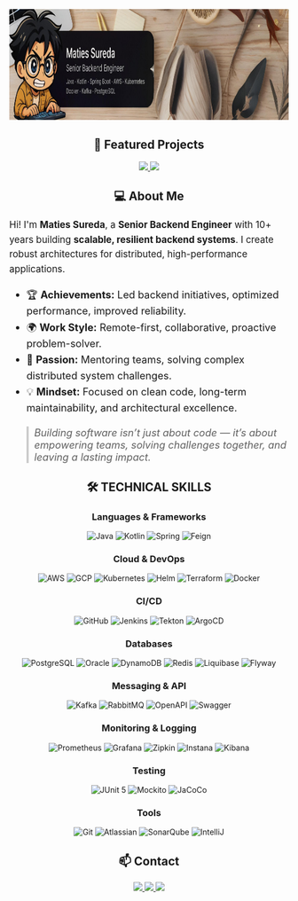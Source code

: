 
<div style="text-align: center;">
    <img height="200" src="assets/banner.jpg" alt="Maties Sureda Banner"/>
    <h2>📂 Featured Projects </h2>
    <div style="text-align: center;">
      <a href="https://github.com/matiesmengo/event-driven-demo">
        <img src="https://github-readme-stats.vercel.app/api/pin/?username=matiesmengo&repo=event-driven-demo&theme=dracula" />
      </a>
      <a href="https://github.com/matiesmengo/spring-security-demo">
        <img src="https://github-readme-stats.vercel.app/api/pin/?username=matiesmengo&repo=spring-security-demo&theme=dracula" />
      </a>
    </div>
</div>

<div style="text-align: center;">
    <h2>💻 About Me</h2>
</div>

<p style="font-size:1.2em; line-height:1.6;">
    Hi! I'm <strong>Maties Sureda</strong>, a <strong>Senior Backend Engineer</strong> with 10+ years building <strong>scalable, resilient backend systems</strong>. I create robust architectures for distributed, high-performance applications.
</p>

<ul style="font-size:1.30em; line-height:1.6;">
  <li>🏆 <strong>Achievements:</strong> Led backend initiatives, optimized performance, improved reliability.</li>
  <li>🌍 <strong>Work Style:</strong> Remote-first, collaborative, proactive problem-solver.</li>
  <li>🎯 <strong>Passion:</strong> Mentoring teams, solving complex distributed system challenges.</li>
  <li>💡 <strong>Mindset:</strong> Focused on clean code, long-term maintainability, and architectural excellence.</li>
</ul>

<blockquote style="font-size:1.30em; font-style:italic; border-left:4px solid #ccc; padding-left:10px;">
    Building software isn’t just about code — it’s about empowering teams, solving challenges together, and leaving a lasting impact.
</blockquote>

<div style="text-align: center;">
    <h2>🛠 TECHNICAL SKILLS </h2>

### Languages & Frameworks

![Java](https://img.shields.io/badge/Java-ED8B00?style=for-the-badge&logo=java&logoColor=white)
![Kotlin](https://img.shields.io/badge/Kotlin-0095D5?style=for-the-badge&logo=kotlin&logoColor=white)
![Spring](https://img.shields.io/badge/Spring-6DB33F?style=for-the-badge&logo=spring&logoColor=white)
![Feign](https://img.shields.io/badge/Feign-00BFFF?style=for-the-badge&logo=swagger&logoColor=white)

### Cloud & DevOps

![AWS](https://img.shields.io/badge/AWS-232F3E?style=for-the-badge&logo=amazonaws&logoColor=white)
![GCP](https://img.shields.io/badge/Google_Cloud-4285F4?style=for-the-badge&logo=googlecloud&logoColor=white)
![Kubernetes](https://img.shields.io/badge/Kubernetes-326CE5?style=for-the-badge&logo=kubernetes&logoColor=white)
![Helm](https://img.shields.io/badge/Helm-0F63AF?style=for-the-badge&logo=helm&logoColor=white)
![Terraform](https://img.shields.io/badge/Terraform-7B42BC?style=for-the-badge&logo=terraform&logoColor=white)
![Docker](https://img.shields.io/badge/Docker-2496ED?style=for-the-badge&logo=docker&logoColor=white)

### CI/CD

![GitHub](https://img.shields.io/badge/GitHub-181717?style=for-the-badge&logo=github&logoColor=white)
![Jenkins](https://img.shields.io/badge/Jenkins-D24939?style=for-the-badge&logo=jenkins&logoColor=white)
![Tekton](https://img.shields.io/badge/Tekton-009FDA?style=for-the-badge&logo=tekton&logoColor=white)
![ArgoCD](https://img.shields.io/badge/ArgoCD-004080?style=for-the-badge&logo=argo&logoColor=white)

### Databases

![PostgreSQL](https://img.shields.io/badge/PostgreSQL-336791?style=for-the-badge&logo=postgresql&logoColor=white)
![Oracle](https://img.shields.io/badge/Oracle-F80000?style=for-the-badge&logo=oracle&logoColor=white)
![DynamoDB](https://img.shields.io/badge/DynamoDB-4053D6?style=for-the-badge&logo=amazondynamodb&logoColor=white)
![Redis](https://img.shields.io/badge/Redis-DC382D?style=for-the-badge&logo=redis&logoColor=white)
![Liquibase](https://img.shields.io/badge/Liquibase-0052CC?style=for-the-badge&logo=liquibase&logoColor=white)
![Flyway](https://img.shields.io/badge/Flyway-023963?style=for-the-badge&logo=flyway&logoColor=white)

### Messaging & API

![Kafka](https://img.shields.io/badge/Kafka-231F20?style=for-the-badge&logo=apachekafka&logoColor=white)
![RabbitMQ](https://img.shields.io/badge/RabbitMQ-FF6600?style=for-the-badge&logo=rabbitmq&logoColor=white)
![OpenAPI](https://img.shields.io/badge/OpenAPI-6CA0DC?style=for-the-badge&logo=openapiinitiative&logoColor=white)
![Swagger](https://img.shields.io/badge/Swagger-85EA2D?style=for-the-badge&logo=swagger&logoColor=black)

### Monitoring & Logging

![Prometheus](https://img.shields.io/badge/Prometheus-E6522C?style=for-the-badge&logo=prometheus&logoColor=white)
![Grafana](https://img.shields.io/badge/Grafana-F46800?style=for-the-badge&logo=grafana&logoColor=white)
![Zipkin](https://img.shields.io/badge/Zipkin-FE9C1B?style=for-the-badge&logo=zipkin&logoColor=white)
![Instana](https://img.shields.io/badge/Instana-1C81C0?style=for-the-badge&logo=instana&logoColor=white)
![Kibana](https://img.shields.io/badge/Kibana-005571?style=for-the-badge&logo=kibana&logoColor=white)

### Testing

![JUnit 5](https://img.shields.io/badge/JUnit_5-25A162?style=for-the-badge&logo=junit5&logoColor=white)
![Mockito](https://img.shields.io/badge/Mockito-5C2D91?style=for-the-badge&logo=mockito&logoColor=white)
![JaCoCo](https://img.shields.io/badge/JaCoCo-FBFA00?style=for-the-badge&logo=jacoco&logoColor=black)

### Tools

![Git](https://img.shields.io/badge/Git-F05032?style=for-the-badge&logo=git&logoColor=white)
![Atlassian](https://img.shields.io/badge/Atlassian-0052CC?style=for-the-badge&logo=atlassian&logoColor=white)
![SonarQube](https://img.shields.io/badge/SonarQube-4E9BCD?style=for-the-badge&logo=sonarqube&logoColor=white)
![IntelliJ](https://img.shields.io/badge/IntelliJ-000000?style=for-the-badge&logo=intellijidea&logoColor=white)

</div>

<div style="text-align: center;">
<h2> 📫 Contact </h2>
  <a href="https://www.linkedin.com/in/matiesmengo">
    <img src="https://img.shields.io/badge/LinkedIn-0A66C2?style=for-the-badge&logo=linkedin&logoColor=white" />
  </a>
  <a href="mailto:matiesmengo@gmail.com">
    <img src="https://img.shields.io/badge/Email-D14836?style=for-the-badge&logo=gmail&logoColor=white" />
  </a>
  <a href="https://github.com/matiesmengo">
    <img src="https://img.shields.io/badge/GitHub-181717?style=for-the-badge&logo=github&logoColor=white" />
  </a>
</div>

